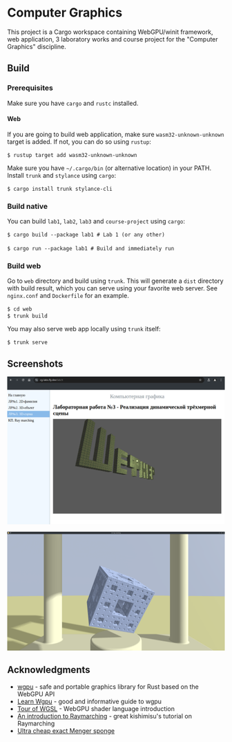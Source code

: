 # Computer Graphics

This project is a Cargo workspace containing WebGPU/winit framework, web
application, 3 laboratory works and course project for the "Computer Graphics"
discipline.

## Build

### Prerequisites

Make sure you have `cargo` and `rustc` installed.

#### Web

If you are going to build web application, make sure `wasm32-unknown-unknown`
target is added. If not, you can do so using `rustup`:

```console
$ rustup target add wasm32-unknown-unknown
```

Make sure you have `~/.cargo/bin` (or alternative location) in your PATH.
Install `trunk` and `stylance` using `cargo`:

```console
$ cargo install trunk stylance-cli
```

### Build native

You can build `lab1`, `lab2`, `lab3` and `course-project` using `cargo`:

```console
$ cargo build --package lab1 # Lab 1 (or any other)

$ cargo run --package lab1 # Build and immediately run
```

### Build web

Go to `web` directory and build using `trunk`. This will generate a `dist`
directory with build result, which you can serve using your favorite web server.
See `nginx.conf` and `Dockerfile` for an example.

```console
$ cd web
$ trunk build
```

You may also serve web app locally using `trunk` itself:

```console
$ trunk serve
```

## Screenshots

![Web Application](https://raw.githubusercontent.com/n0emo/uni/main/Term5/Computer%20Graphics/screenshots/webapp.png)

![Course Project](https://raw.githubusercontent.com/n0emo/uni/main/Term5/Computer%20Graphics/screenshots/course-project.png)

## Acknowledgments

- [wgpu](https://wgpu.rs/) - safe and portable graphics library for Rust based on the WebGPU API
- [Learn Wgpu](https://sotrh.github.io/learn-wgpu/) - good and informative guide to wgpu
- [Tour of WGSL](https://google.github.io/tour-of-wgsl/) - WebGPU shader language introduction
- [An introduction to Raymarching](https://youtu.be/khblXafu7iA?si=Xiw5PBCybeg3hjfK) - great kishimisu's tutorial on Raymarching
- [Ultra cheap exact Menger sponge](https://www.shadertoy.com/view/sdSBWc)

